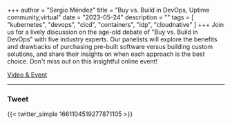 +++
author = "Sergio Méndez"
title = "Buy vs. Build in DevOps, Uptime community,virtual"
date = "2023-05-24"
description = ""
tags = [
    "kubernetes",
    "devops",
    "cicd",
    "containers",
    "idp",
    "cloudnative"
]
+++
Join us for a lively discussion on the age-old debate of "Buy vs. Build in DevOps" with five industry experts. Our panelists will explore the benefits and drawbacks of purchasing pre-built software versus building custom solutions, and share their insights on when each approach is the best choice. Don't miss out on this insightful online event!

[Video & Event](https://www.linkedin.com/events/buyvs-buildindevops7061803871416774657)
<!--more-->
---
### Tweet

{{< twitter_simple 1661104519277871105 >}}